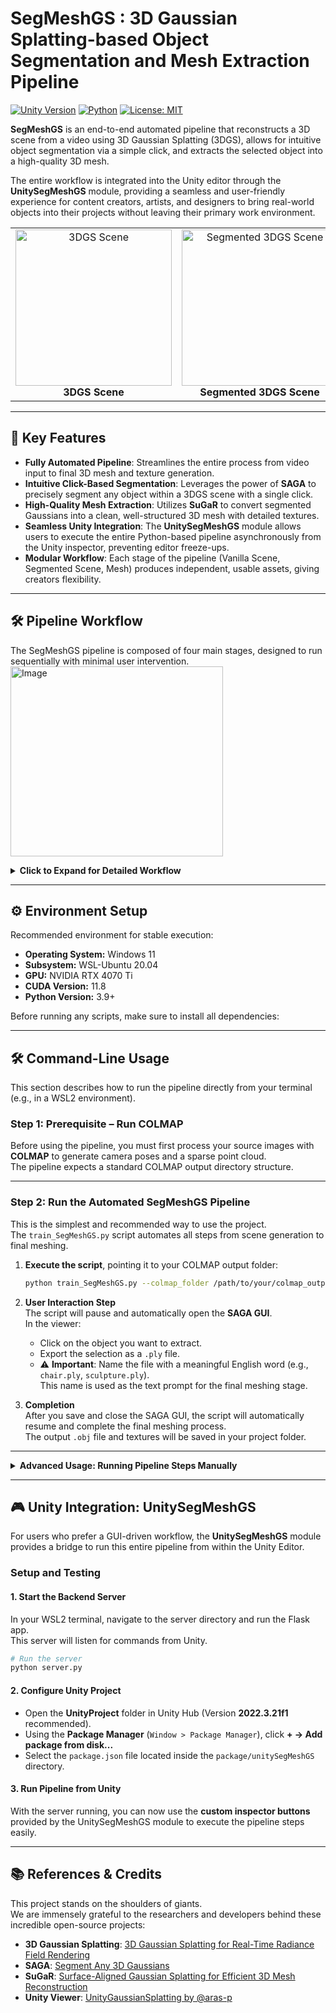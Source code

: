# SegMeshGS : 3D Gaussian Splatting-based Object Segmentation and Mesh Extraction Pipeline

[![Unity Version](https://img.shields.io/badge/Unity-2022.3.21f1-blue.svg)](https://unity.com/)
[![Python](https://img.shields.io/badge/Python-3.9%2B-blue.svg)](https://www.python.org/)
[![License: MIT](https://img.shields.io/badge/License-MIT-yellow.svg)](https://opensource.org/licenses/MIT)

**SegMeshGS** is an end-to-end automated pipeline that reconstructs a 3D scene from a video using 3D Gaussian Splatting (3DGS), allows for intuitive object segmentation via a simple click, and extracts the selected object into a high-quality 3D mesh.

The entire workflow is integrated into the Unity editor through the **UnitySegMeshGS** module, providing a seamless and user-friendly experience for content creators, artists, and designers to bring real-world objects into their projects without leaving their primary work environment.

<table>
  <tr>
    <td align="center">
      <img width="250" alt="3DGS Scene" src="https://github.com/user-attachments/assets/eaf09efb-1330-49b7-981f-3b8e083686bc">
      <br>
      <b>3DGS Scene</b>
    </td>
    <td align="center">
      <img width="250" alt="Segmented 3DGS Scene" src="https://github.com/user-attachments/assets/8b2ae381-a28a-4abb-a43d-a023a719cef8">
      <br>
      <b>Segmented 3DGS Scene</b>
    </td>
    <td align="center">
      <img width="250" alt="Mesh" src="https://github.com/user-attachments/assets/6436c05c-057c-4d22-9c5d-f4ebd7b2670d">
      <br>
      <b>Mesh</b>
    </td>
  </tr>
</table>

---

## 🚀 Key Features

* **Fully Automated Pipeline**: Streamlines the entire process from video input to final 3D mesh and texture generation.
* **Intuitive Click-Based Segmentation**: Leverages the power of **SAGA** to precisely segment any object within a 3DGS scene with a single click.
* **High-Quality Mesh Extraction**: Utilizes **SuGaR** to convert segmented Gaussians into a clean, well-structured 3D mesh with detailed textures.
* **Seamless Unity Integration**: The **UnitySegMeshGS** module allows users to execute the entire Python-based pipeline asynchronously from the Unity inspector, preventing editor freeze-ups.
* **Modular Workflow**: Each stage of the pipeline (Vanilla Scene, Segmented Scene, Mesh) produces independent, usable assets, giving creators flexibility.

---

## 🛠️ Pipeline Workflow

The SegMeshGS pipeline is composed of four main stages, designed to run sequentially with minimal user intervention.  
<img width="340" height="304" alt="Image" src="https://github.com/user-attachments/assets/c16a92c8-ad6d-4f2b-a449-780a4403347d" />
<details>
  <summary><b>Click to Expand for Detailed Workflow</b></summary>

### **1. Preprocessing (Frame Extraction & SfM)**
-   **Input**: A single `.mp4` video file.
-   **Tools**: `FFmpeg`, `COLMAP`
-   **Process**:
    1.  **Keyframe Extraction**: `FFmpeg` is used to extract high-quality, non-blurry frames from the source video.
    2.  **Structure-from-Motion (SfM)**: `COLMAP` processes the extracted images to calculate camera poses and generate a sparse point cloud, which serves as the initial geometry for the 3DGS scene.

### **2. Vanilla 3DGS Scene Generation**
-   **Input**: COLMAP output folder.
-   **Process**: The standard 3DGS training algorithm is used to create a photorealistic 3D scene from the COLMAP data. The resulting scene (`.ply` file) has high visual fidelity but lacks any semantic information.

### **3. 3DGS Segmentation (Powered by SAGA)**
-   **Input**: Vanilla 3DGS scene, source images.
-   **Core Technology**: **SAGA (Segment Any 3D Gaussians)**
-   **Process**:
    1.  **Affinity Feature Training**: SAGA attaches a learnable feature vector (Affinity Feature) to each 3D Gaussian. Using 2D masks generated by the Segment Anything Model (SAM), it trains the scene so that Gaussians belonging to the same object have similar features.
    2.  **User-guided Extraction**: The trained scene is opened in the SAGA viewer. The user clicks on any point of the desired object.
    3.  **Export Segmented Object**: The viewer highlights all Gaussians with similar features. This selection is then exported as a new `.ply` file.
    > **⚠️ Important**: The user must name the exported file with a meaningful English word (e.g., `chair.ply`, `sculpture.ply`). This name is used as a text prompt in the next stage.

### **4. 3DGS Meshing (Powered by SuGaR)**
-   **Input**: Segmented object `.ply` file, source images, and the object name from the filename.
-   **Core Technology**: **SuGaR (Surface-Aligned Gaussian Splatting)**
-   **Process**:
    1.  **Input Image Masking**: Using the filename as a text prompt, the **CLIP** model identifies and masks the corresponding object in the 2D source images. This ensures the meshing algorithm focuses only on the target object.
    2.  **Surface Alignment**: SuGaR runs an additional optimization process that regularizes the segmented Gaussians, forcing them to become flat and align tightly with the object's actual surface.
    3.  **Mesh & Texture Generation**: The aligned Gaussians form a dense, oriented point cloud. The **Poisson Surface Reconstruction** algorithm is then applied to this point cloud to generate the final, high-quality 3D mesh (`.obj`) and bake the Gaussian colors into a UV texture map.

</details>

---

## ⚙️ Environment Setup

Recommended environment for stable execution:

- **Operating System:** Windows 11  
- **Subsystem:** WSL-Ubuntu 20.04  
- **GPU:** NVIDIA RTX 4070 Ti  
- **CUDA Version:** 11.8  
- **Python Version:** 3.9+

Before running any scripts, make sure to install all dependencies:

---

## 🛠️ Command-Line Usage

This section describes how to run the pipeline directly from your terminal (e.g., in a WSL2 environment).

### **Step 1: Prerequisite – Run COLMAP**

Before using the pipeline, you must first process your source images with **COLMAP** to generate camera poses and a sparse point cloud.  
The pipeline expects a standard COLMAP output directory structure.

---

### **Step 2: Run the Automated SegMeshGS Pipeline**

This is the simplest and recommended way to use the project.  
The `train_SegMeshGS.py` script automates all steps from scene generation to final meshing.

1. **Execute the script**, pointing it to your COLMAP output folder:

   ```bash
   python train_SegMeshGS.py --colmap_folder /path/to/your/colmap_output
   ```

2. **User Interaction Step**  
   The script will pause and automatically open the **SAGA GUI**.  
   In the viewer:
   - Click on the object you want to extract.
   - Export the selection as a `.ply` file.
   - ⚠️ **Important**: Name the file with a meaningful English word (e.g., `chair.ply`, `sculpture.ply`).  
     This name is used as the text prompt for the final meshing stage.

3. **Completion**  
   After you save and close the SAGA GUI, the script will automatically resume and complete the final meshing process.  
   The output `.obj` file and textures will be saved in your project folder.

---

<details>
  <summary><b>Advanced Usage: Running Pipeline Steps Manually</b></summary>

#### **1. Generate Vanilla 3DGS Scene**

Creates the initial photorealistic 3DGS scene.

```bash
python train_scene.py -s /path/to/your/colmap_output
```

---

#### **2. Prepare for SAGA Segmentation**

These scripts prepare the necessary data for SAGA's feature training.

**Extract SAM Masks:**

```bash
python extract_segment_everything_masks.py --image_root /path/to/colmap_output --downsample 1.0
```

**Calculate Scene Scale:**

```bash
python get_scale.py --image_root /path/to/colmap_output --model_path /path/to/colmap_output/SAGA
```

---

#### **3. Train SAGA Affinity Features**

Trains the scene to understand object semantics.

```bash
python train_saga.py -m /path/to/colmap_output/SAGA --iterations 10000
```

---

#### **4. Interactively Segment with SAGA GUI**

Opens the viewer to manually select and export your target object.  
Remember to name the output `.ply` file meaningfully (e.g., `target.ply`).

```bash
python saga_gui.py --model_path /path/to/colmap_output/SAGA
```

---

#### **5. Prepare for SuGaR Meshing (Image Masking)**

Masks the source images to isolate the target object using CLIP.

```bash
python clipsam/faseClipExtract.py --input_folder /path/to/colmap_output --query "target"
```

*(Replace `"target"` with the name you used for your exported `.ply` file.)*

---

#### **6. Run SuGaR for Final Meshing**

Generates the final 3D mesh from the segmented Gaussians.

```bash
python train_sugar.py -s /path/to/colmap_output --segment_targetname "target" --gs_output_dir /path/to/segmented_ply_folder
```

*(Ensure `--segment_targetname` matches your exported object's name and `--gs_output_dir` points to where the segmented `.ply` is located.)*

</details>

---

## 🎮 Unity Integration: UnitySegMeshGS

For users who prefer a GUI-driven workflow, the **UnitySegMeshGS** module provides a bridge to run this entire pipeline from within the Unity Editor.

### **Setup and Testing**

#### **1. Start the Backend Server**

In your WSL2 terminal, navigate to the server directory and run the Flask app.  
This server will listen for commands from Unity.

```bash
# Run the server
python server.py
```

#### **2. Configure Unity Project**

- Open the **UnityProject** folder in Unity Hub (Version **2022.3.21f1** recommended).  
- Using the **Package Manager** (`Window > Package Manager`), click **+ → Add package from disk...**  
- Select the `package.json` file located inside the `package/unitySegMeshGS` directory.

#### **3. Run Pipeline from Unity**

With the server running, you can now use the **custom inspector buttons** provided by the UnitySegMeshGS module to execute the pipeline steps easily.

---

## 📚 References & Credits

This project stands on the shoulders of giants.  
We are immensely grateful to the researchers and developers behind these incredible open-source projects:

- **3D Gaussian Splatting**: [3D Gaussian Splatting for Real-Time Radiance Field Rendering](https://repo-sam.inria.fr/fungraph/3d-gaussian-splatting/)
- **SAGA**: [Segment Any 3D Gaussians](https://github.com/yzslab/segment-any-3d-gaussians)
- **SuGaR**: [Surface-Aligned Gaussian Splatting for Efficient 3D Mesh Reconstruction](https://github.com/hugohenrycs/SuGaR)
- **Unity Viewer**: [UnityGaussianSplatting by @aras-p](https://github.com/aras-p/UnityGaussianSplatting)
